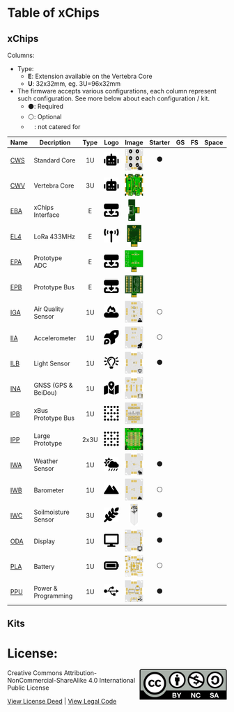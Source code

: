 # Table of xChips

## xChips

Columns:
- Type: 
  - **E**: Extension available on the Vertebra Core
  - **U**: 32x32mm, eg. 3U=96x32mm
- The firmware accepts various configurations, each column represent such configuration. See more below about each configuration / kit.
  - :black_circle:: Required
  - :white_circle:: Optional
  - `  `: not catered for

| Name | Decription |Type| Logo | Image  | Starter | GS | FS | Space | Rocket | Relay
| -- | -- | :--:| :--:| :--:|  :--:|:--:| :--:|:--:| :--:|:--:|
| [CWS](https://github.com/domino4com/CWS) | Standard Core|1U|<img src="assets/CWS.svg" width=50> | <img src="assets/CWS.png" height=50>|:black_circle:||||||
| [CWV](https://github.com/domino4com/CWV) | Vertebra Core |3U|<img src="assets/CWS.svg" width=50> | <img src="assets/CWV.png" height=50>|||||||
| [EBA](https://github.com/domino4com/EBA) | xChips Interface |E| <img src="assets/EXT.svg" width=50> | <img src="assets/EBA.png" height=50>|||||||
| [EL4](https://github.com/domino4com/ELx) | LoRa 433MHz| E|<img src="assets/ELx.svg" width=50> | <img src="assets/ELx.png" height=50>|||||||
| [EPA](https://github.com/domino4com/EPA) | Prototype ADC | E|<img src="assets/EXT.svg" width=50> | <img src="assets/EPA.png" height=50>|||||||
| [EPB](https://github.com/domino4com/EPB) | Prototype Bus | E|<img src="assets/EXT.svg" width=50> | <img src="assets/EPB.png" height=50>|||||||
| [IGA](https://github.com/domino4com/IGA) | Air Quality Sensor |1U|<img src="assets/IGA.svg" width=50> | <img src="assets/IGA.png" height=50>|:white_circle:||||||
| [IIA](https://github.com/domino4com/IIA) | Accelerometer |1U|<img src="assets/IIA.svg" width=50> |<img src="assets/IIA.png" height=50>|:white_circle:||||||
| [ILB](https://github.com/domino4com/ILB) | Light Sensor |1U|<img src="assets/ILB.svg" width=50> | <img src="assets/ILB.png" height=50>|:black_circle:||||||
| [INA](https://github.com/domino4com/INA) | GNSS (GPS & BeiDou) |1U|<img src="assets/INA.svg" width=50> |<img src="assets/INA.png" height=50>|||||||
| [IPB](https://github.com/domino4com/IPB) | xBus Prototype Bus |1U|<img src="assets/IP.svg" width=50> |<img src="assets/IPB.png" height=50>|||||||
| [IPP](https://github.com/domino4com/IPP) | Large Prototype |2x3U|<img src="assets/IP.svg" width=50> |<img src="assets/IPP.png" height=50>|||||||
| [IWA](https://github.com/domino4com/IWA) | Weather Sensor |1U|<img src="assets/IWA.svg" width=50> |<img src="assets/IWA.png" height=50>|:black_circle:||||||
| [IWB](https://github.com/domino4com/IWB) | Barometer |1U|<img src="assets/IWB.svg" width=50> | <img src="assets/IWB.png" height=50>|:white_circle:||||||
| [IWC](https://github.com/domino4com/IWC) | Soilmoisture Sensor|3U|<img src="assets/IWC.svg" width=50> | <img src="assets/IWC.png" height=50>|:black_circle:||||||
| [ODA](https://github.com/domino4com/ODA) | Display |1U|<img src="assets/ODA.svg" width=50> | <img src="assets/ODA.png" height=50>|:black_circle:||||||
| [PLA](https://github.com/domino4com/PLA) | Battery |1U|<img src="assets/PLA.svg" width=50> | <img src="assets/PLA.png" height=50>|:white_circle:||||||
| [PPU](https://github.com/domino4com/PPU) | Power & Programming |1U|<img src="assets/PPU.svg" width=50> | <img src="assets/PPU.png" height=50>|:black_circle:||||||

## Kits

# License: 
<img src="assets/CC-BY-NC-SA.svg" width=200 align="right">
Creative Commons Attribution-NonCommercial-ShareAlike 4.0 International Public License

[View License Deed](https://creativecommons.org/licenses/by-nc-sa/4.0/) | [View Legal Code](https://creativecommons.org/licenses/by-nc-sa/4.0/legalcode)

